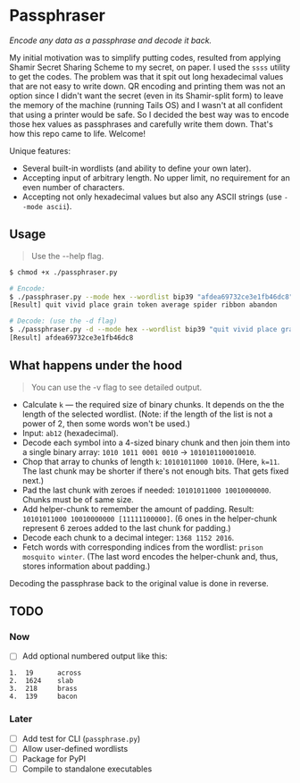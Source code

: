 # Passphraser

*Encode any data as a passphrase and decode it back.*

My initial motivation was to simplify putting codes, resulted from applying Shamir Secret Sharing Scheme to my secret, on paper. I used the `ssss` utility to get the codes. The problem was that it spit out long hexadecimal values that are not easy to write down. QR encoding and printing them was not an option since I didn't want the secret (even in its Shamir-split form) to leave the memory of the machine (running Tails OS) and I wasn't at all confident that using a printer would be safe. So I decided the best way was to encode those hex values as passphrases and carefully write them down. That's how this repo came to life. Welcome!

Unique features:
- Several built-in wordlists (and ability to define your own later).
- Accepting input of arbitrary length. No upper limit, no requirement for an even number of characters.
- Accepting not only hexadecimal values but also any ASCII strings (use `--mode ascii`).


## Usage
> Use the --help flag.

```bash
$ chmod +x ./passphraser.py

# Encode:
$ ./passphraser.py --mode hex --wordlist bip39 "afdea69732ce3e1fb46dc8"
[Result] quit vivid place grain token average spider ribbon abandon

# Decode: (use the -d flag)
$ ./passphraser.py -d --mode hex --wordlist bip39 "quit vivid place grain token average spider ribbon abandon"
[Result] afdea69732ce3e1fb46dc8
```


## What happens under the hood

> You can use the -v flag to see detailed output.

- Calculate `k` — the required size of binary chunks. It depends on the the length of the selected wordlist. (Note: if the length of the list is not a power of 2, then some words won't be used.)
- Input: `ab12` (hexadecimal).
- Decode each symbol into a 4-sized binary chunk and then join them into a single binary array: `1010 1011 0001 0010` -> `1010101100010010`.
- Chop that array to chunks of length `k`: `10101011000 10010`. (Here, `k=11`. The last chunk may be shorter if there's not enough bits. That gets fixed next.)
- Pad the last chunk with zeroes if needed: `10101011000 10010000000`. Chunks must be of same size.
- Add helper-chunk to remember the amount of padding. Result: `10101011000 10010000000 [11111100000]`. (6 ones in the helper-chunk represent 6 zeroes added to the last chunk for padding.)
- Decode each chunk to a decimal integer: `1368 1152 2016`.
- Fetch words with corresponding indices from the wordlist: `prison mosquito winter`. (The last word encodes the helper-chunk and, thus, stores information about padding.)

Decoding the passphrase back to the original value is done in reverse.


## TODO
### Now

- [ ] Add optional numbered output like this:
```
1.  19      across
2.  1624    slab
3.  218     brass
4.  139     bacon
```

### Later
- [ ] Add test for CLI (`passphrase.py`)
- [ ] Allow user-defined wordlists
- [ ] Package for PyPI
- [ ] Compile to standalone executables
